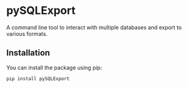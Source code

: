 # pySQLExport

A command line tool to interact with multiple databases and export to various formats.

## Installation

You can install the package using pip:

```sh
pip install pySQLExport
